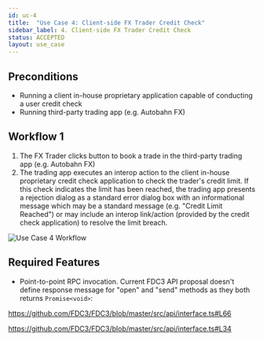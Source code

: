 ```yaml
---
id: uc-4
title:  "Use Case 4: Client-side FX Trader Credit Check"
sidebar_label: 4. Client-side FX Trader Credit Check
status: ACCEPTED
layout: use_case
---
```


## Preconditions

- Running a client in-house proprietary application capable of conducting a user credit check
- Running third-party trading app (e.g. Autobahn FX)

## Workflow 1

1. The FX Trader clicks button to book a trade in the third-party trading app (e.g. Autobahn FX)
1. The trading app executes an interop action to the client in-house proprietary credit check application to check the trader's credit limit. If this check indicates the limit has been reached, the trading app presents a rejection dialog as a standard error dialog box with an informational message which may be a standard message (e.g. "Credit Limit Reached") or may include an interop link/action (provided by the credit check application) to resolve the limit breach.

![Use Case 4 Workflow](assets/uc4.png)

## Required Features

- Point-to-point RPC invocation.  Current FDC3 API proposal doesn't define response message for "open" and "send" methods as they both returns `Promise<void>`:

https://github.com/FDC3/FDC3/blob/master/src/api/interface.ts#L66

https://github.com/FDC3/FDC3/blob/master/src/api/interface.ts#L34
